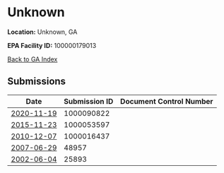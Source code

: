 # Unknown

**Location:** Unknown, GA

**EPA Facility ID:** 100000179013

[Back to GA Index](../../index.md)

## Submissions

| Date | Submission ID | Document Control Number |
|------|--------------|-------------------------|
| [2020-11-19](submissions/1000090822.md) | 1000090822 |  |
| [2015-11-23](submissions/1000053597.md) | 1000053597 |  |
| [2010-12-07](submissions/1000016437.md) | 1000016437 |  |
| [2007-06-29](submissions/48957.md) | 48957 |  |
| [2002-06-04](submissions/25893.md) | 25893 |  |

